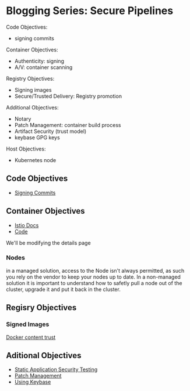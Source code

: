 # Blogging Series: Secure Pipelines

Code Objectives:
- signing commits

Container Objectives:
- Authenticity: signing
- A/V: container scanning

Registry Objectives:
- Signing images
- Secure/Trusted Delivery: Registry promotion

Additional Objectives:
- Notary
- Patch Management: container build process
- Artifact Security (trust model)
- keybase GPG keys

Host Objectives:
- Kubernetes node

## Code Objectives

- [Signing Commits](docs/signing_commits.md)

## Container Objectives

- [Istio Docs](https://istio.io/docs/examples/bookinfo/)
- [Code](https://github.com/istio/istio/tree/master/samples/bookinfo/src)

We'll be modifying the details page

### Nodes
in a managed solution, access to the Node isn't always permitted, as such you rely on the vendor to keep your nodes up to date. In a non-managed solution it is important to understand how to safetly pull a node out of the cluster, upgrade it and put it back in the cluster.

## Regisry Objectives

### Signed Images

[Docker content trust](https://docs.docker.com/engine/security/trust/content_trust/)

## Aditional Objectives

- [Static Application Security Testing](docs/sast.md)
- [Patch Management](docs/patch_management.md)
- [Using Keybase](docs/keybase.md)
